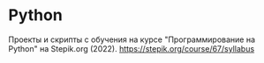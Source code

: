 # Python
Проекты и скрипты с обучения на курсе "Программирование на Python" на Stepik.org (2022). 
https://stepik.org/course/67/syllabus
